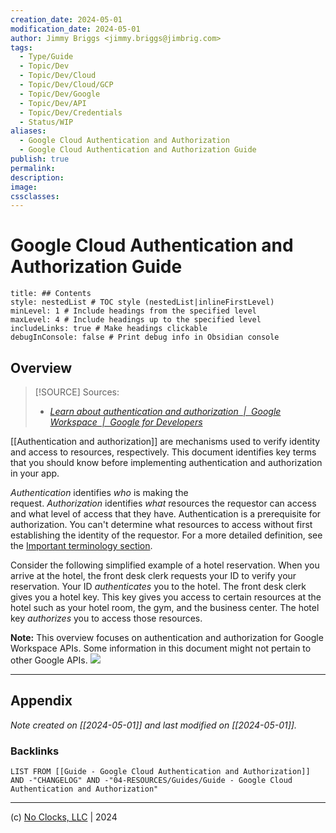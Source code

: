 ```yaml
---
creation_date: 2024-05-01
modification_date: 2024-05-01
author: Jimmy Briggs <jimmy.briggs@jimbrig.com>
tags:
  - Type/Guide
  - Topic/Dev
  - Topic/Dev/Cloud
  - Topic/Dev/Cloud/GCP
  - Topic/Dev/Google
  - Topic/Dev/API
  - Topic/Dev/Credentials
  - Status/WIP
aliases:
  - Google Cloud Authentication and Authorization
  - Google Cloud Authentication and Authorization Guide
publish: true
permalink:
description:
image:
cssclasses:
---
```


# Google Cloud Authentication and Authorization Guide

```table-of-contents
title: ## Contents 
style: nestedList # TOC style (nestedList|inlineFirstLevel)
minLevel: 1 # Include headings from the specified level
maxLevel: 4 # Include headings up to the specified level
includeLinks: true # Make headings clickable
debugInConsole: false # Print debug info in Obsidian console
```

## Overview

> [!SOURCE] Sources:
> - *[Learn about authentication and authorization  |  Google Workspace  |  Google for Developers](https://developers.google.com/workspace/guides/auth-overview)*

[[Authentication and authorization]] are mechanisms used to verify identity and access to resources, respectively. This document identifies key terms that you should know before implementing authentication and authorization in your app.

_Authentication_ identifies _who_ is making the request. _Authorization_ identifies _what_ resources the requestor can access and what level of access that they have. Authentication is a prerequisite for authorization. You can't determine what resources to access without first establishing the identity of the requestor. For a more detailed definition, see the [Important terminology section](https://developers.google.com/workspace/guides/auth-overview#important_terminology).

Consider the following simplified example of a hotel reservation. When you arrive at the hotel, the front desk clerk requests your ID to verify your reservation. Your ID _authenticates_ you to the hotel. The front desk clerk gives you a hotel key. This key gives you access to certain resources at the hotel such as your hotel room, the gym, and the business center. The hotel key _authorizes_ you to access those resources.

**Note:** This overview focuses on authentication and authorization for Google Workspace APIs. Some information in this document might not pertain to other Google APIs.
![](https://i.imgur.com/i5AB3vb.png)



***

## Appendix

*Note created on [[2024-05-01]] and last modified on [[2024-05-01]].*

### Backlinks

```dataview
LIST FROM [[Guide - Google Cloud Authentication and Authorization]] AND -"CHANGELOG" AND -"04-RESOURCES/Guides/Guide - Google Cloud Authentication and Authorization"
```

***

(c) [No Clocks, LLC](https://github.com/noclocks) | 2024
